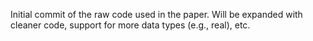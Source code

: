 Initial commit of the raw code used in the paper. Will be expanded with cleaner code, support for more data types (e.g., real), etc.
